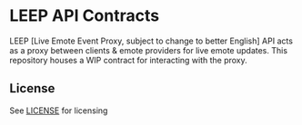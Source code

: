 # LEEP API Contracts

LEEP [Live Emote Event Proxy, subject to change to better English] API acts as a proxy between clients & emote providers for live emote updates. This repository houses a WIP contract for interacting with the proxy.

## License

See [LICENSE](./LICENSE) for licensing
